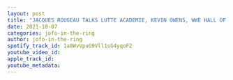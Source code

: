 ```yaml
---
layout: post
title: "JACQUES ROUGEAU TALKS LUTTE ACADEMIE, KEVIN OWENS, WWE HALL OF FAME & A MESSAGE TO VINCE MCMAHON"
date: 2021-10-07
categories: jofo-in-the-ring
author: jofo-in-the-ring
spotify_track_id: 1a8WvVpuG9Vll1sG4yqoF2
youtube_video_id: 
apple_track_id: 
youtube_metadata: 
---
```

